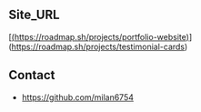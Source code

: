 
## Site_URL
[[(https://roadmap.sh/projects/portfolio-website)](https://roadmap.sh/projects/changelog-component)](https://roadmap.sh/projects/testimonial-cards)

## Contact
- https://github.com/milan6754

